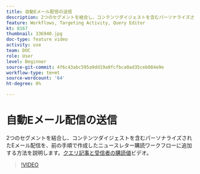 ```yaml
---
title: 自動Eメール配信の送信
description: 2つのセグメントを結合し、コンテンツダイジェストを含むパーソナライズされたEメール配信をニュースレター購読ワークフローに追加する方法を説明します。
feature: Workflows, Targeting Activity, Query Editor
kt: 8167
thumbnail: 336940.jpg
doc-type: feature video
activity: use
team: DOC
role: User
level: Beginner
source-git-commit: 4f6c43abc595a9dd19a9fcfbca0ad35ceb084e9e
workflow-type: tm+mt
source-wordcount: '64'
ht-degree: 0%

---
```



# 自動Eメール配信の送信

2つのセグメントを結合し、コンテンツダイジェストを含むパーソナライズされたEメール配信を、前の手順で作成したニュースレター購読ワークフローに追加する方法を説明します。[クエリ記事と受信者の購読値](/help/tutorial-using-soap-apis/query-articles-and-recipient-subscription-values.md)ビデオ。

>[!VIDEO](https://video.tv.adobe.com/v/336904?quality=12)
